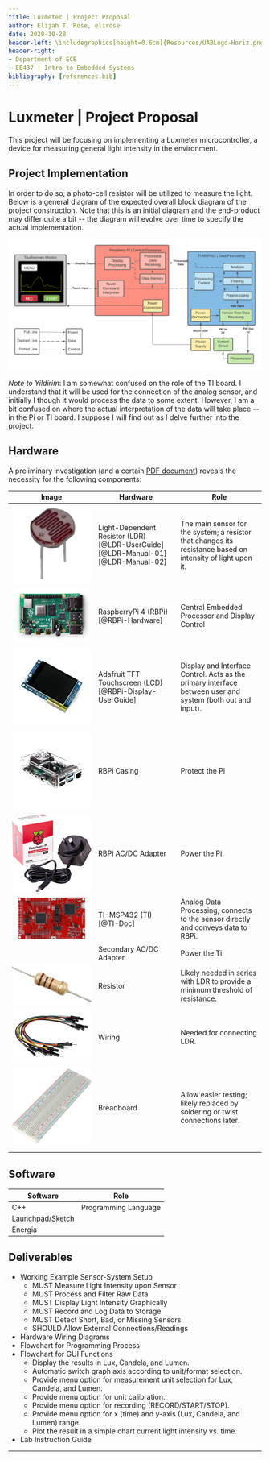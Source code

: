 ```yaml
---
title: Luxmeter | Project Proposal
author: Elijah T. Rose, elirose
date: 2020-10-28
header-left: \includegraphics[height=0.6cm]{Resources/UABLogo-Horiz.png}
header-right: 
- Department of ECE
- EE437 | Intro to Embedded Systems
bibliography: [references.bib]
---
```


# Luxmeter | Project Proposal
This project will be focusing on implementing a Luxmeter microcontroller, a device for measuring general light intensity in the environment.

## Project Implementation
In order to do so, a photo-cell resistor will be utilized to measure the light. Below is a general diagram of the expected overall block diagram of the project construction. Note that this is an initial diagram and the end-product may differ quite a bit -- the diagram will evolve over time to specify the actual implementation.

![Top-Level Block Diagram showing the basic interfacing between the major components.](Diagrams/Luxmeter-BlockDiagram-V2.png)

*Note to Yildirim*: I am somewhat confused on the role of the TI board. I understand that it will be used for the connection of the analog sensor, and initially I though it would process the data to some extent. However, I am a bit confused on where the actual interpretation of the data will take place -- in the Pi or TI board. I suppose I will find out as I delve further into the project.

## Hardware
A preliminary investigation (and a certain [PDF document](Luxmeter-ProjectAssignment.pdf)) reveals the necessity for the following components:

| Image                                 | Hardware                                                                          | Role                                                                                                        |
| ------------------------------------- | --------------------------------------------------------------------------------- | ----------------------------------------------------------------------------------------------------------- |
| ![LDR](Images/LDR.png)                | Light-Dependent Resistor (LDR) [@LDR-UserGuide] [@LDR-Manual-01] [@LDR-Manual-02] | The main sensor for the system; a resistor that changes its resistance based on intensity of light upon it. |
| ![RBPi](Images/RBPi.png)              | RaspberryPi 4 (RBPi)  [@RBPi-Hardware]                                            | Central Embedded Processor and Display Control                                                              |
| ![RBPi-Display](Images/RBPi-Disp.png) | Adafruit TFT Touchscreen (LCD) [@RBPi-Display-UserGuide]                          | Display and Interface Control. Acts as the primary interface between user and system (both out and input).  |
| ![RBPi-Case](Images/RBPi-Case.png)    | RBPi Casing                                                                       | Protect the Pi                                                                                              |
| ![RBPi-Power](Images/RBPi-Pow.png)    | RBPi AC/DC Adapter                                                                | Power the Pi                                                                                                |
| ![TI](Images/TI.png)                  | TI-MSP432 (TI) [@TI-Doc]                                                          | Analog Data Processing; connects to the sensor directly and conveys data to RBPi.                           |
|                                       | Secondary AC/DC Adapter                                                           | Power the Ti                                                                                                |
| ![Resistor](Images/Resist.png)        | Resistor                                                                          | Likely needed in series with LDR to provide a minimum threshold of resistance.                              |
| ![Wire](Images/Wire.png)              | Wiring                                                                            | Needed for connecting LDR.                                                                                  |
| ![Breadboard](Images/breadb.png)      | Breadboard                                                                        | Allow easier testing; likely replaced by soldering or twist connections later.                              |
|                                       |                                                                                   |                                                                                                             |

## Software

| Software         | Role                 |
| ---------------- | -------------------- |
| C++              | Programming Language |
| Launchpad/Sketch |                      |
| Energia          |                      |

## Deliverables
* Working Example Sensor-System Setup
  * MUST Measure Light Intensity upon Sensor
  * MUST Process and Filter Raw Data
  * MUST Display Light Intensity Graphically
  * MUST Record and Log Data to Storage
  * MUST Detect Short, Bad, or Missing Sensors
  * SHOULD Allow External Connections/Readings
* Hardware Wiring Diagrams
* Flowchart for Programming Process
* Flowchart for GUI Functions
  * Display the results in Lux, Candela, and Lumen.
  * Automatic switch graph axis according to unit/format selection.
  * Provide menu option for measurement unit selection for Lux, Candela, and Lumen.
  * Provide menu option for unit calibration.
  * Provide menu option for recording (RECORD/START/STOP).
  * Provide menu option for x (time) and y-axis (Lux, Candela, and Lumen) range.
  * Plot the result in a simple chart current light intensity vs. time.
* Lab Instruction Guide

---